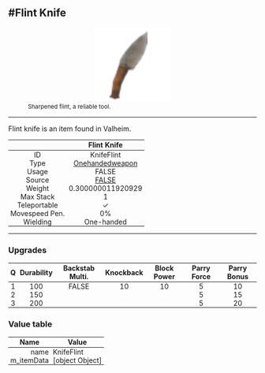 <meta property="og:title" content="Flint Knife - MoreValheim" /><meta property="og:type" content="website" /><meta property="og:image" content="/assets/flint_knife.png" /><meta property="og:description" content="Flint Knife is an item found in Valheim." /><meta name="theme-color" content="#546D78"><meta name="twitter:card" content="summary_large_image">
#Flint Knife
-------------
<style>img {width:20px;}.tb {width:150px;display: block;margin-left: auto;margin-right: auto;}</style>

<style>.md-typeset table:not([class]) th:not([align]) {min-width:unset!important;}</style>
<style>td{padding:0em 0.3em!important;text-align:center!important;border-left:.05rem solid var(--md-default-fg-color--lightest)}</style>

<style>th{padding:0.1em 0.3em!important;text-align:center!important;font-weight:bold}</style>

<style>pre{text-align:right!important}</style>
<style>table tr td:first-child {border-left: 0;};</style>

<figure><img src="/assets/flint_knife.png" class="tb" /><figcaption><small>Sharpened flint, a reliable tool.</small></figcaption></figure>

-------------

Flint knife is an item found in Valheim.

|        | Flint Knife              |
| ----------- | ------------------------------------ |
| ID |KnifeFlint
| Type | [Onehandedweapon](../../types/onehandedweapon)
| Usage | FALSE<br>
| Source | [FALSE](../../items/false)
| Weight | 0.300000011920929 |
| Max Stack | 1 |
| Teleportable | ✓
| Movespeed Pen. | 0%
| Wielding | One-handed


-------------

### Upgrades
| Q | Durability | Backstab Multi. | Knockback | Block Power | Parry Force | Parry Bonus
| - | - | - | - | - | - | - 
1 | 100 | FALSE | 10 | 10 | 5 | 10 | 4 | 
 | 2 | 150 |  |  |  | 5 | 15 |  | 
 | 3 | 200 |  |  |  | 5 | 20 |  | 


### Value table
| Name | Value
| - | - |
| <div style="text-align:right">name</div> | <div style="text-align:left">KnifeFlint</div> | 
| <div style="text-align:right">m_itemData</div> | <div style="text-align:left">[object Object]</div> | 